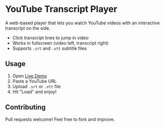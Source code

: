 # YouTube Transcript Player

A web-based player that lets you watch YouTube videos with an interactive transcript on the side.  
- Click transcript lines to jump in video  
- Works in fullscreen (video left, transcript right)  
- Supports `.srt` and `.vtt` subtitle files  

## Usage
1. Open [Live Demo](https://Rahul-B-isht.github.io/youtube-transcript-player/)  
2. Paste a YouTube URL  
3. Upload `.srt` or `.vtt` file  
4. Hit "Load" and enjoy!  

## Contributing
Pull requests welcome! Feel free to fork and improve.
